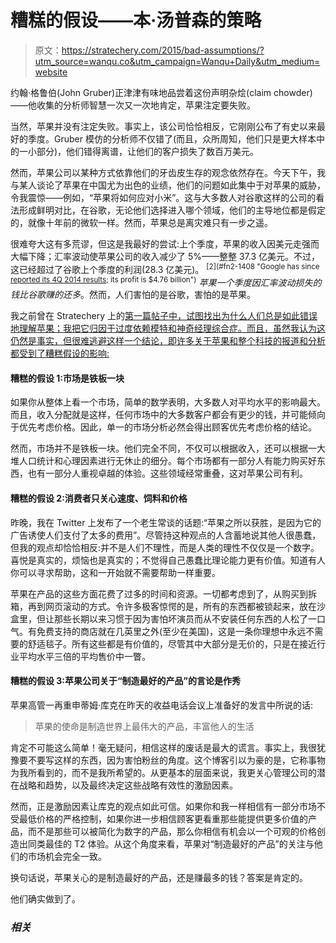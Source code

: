 # 糟糕的假设——本·汤普森的策略

> 原文：<https://stratechery.com/2015/bad-assumptions/?utm_source=wanqu.co&utm_campaign=Wanqu+Daily&utm_medium=website>

约翰·格鲁伯(John Gruber)正津津有味地品尝着这份声明杂烩(claim chowder)——他收集的分析师智慧一次又一次地肯定，苹果注定要失败。

当然，苹果并没有注定失败。事实上，该公司恰恰相反，它刚刚公布了有史以来最好的季度。Gruber 模仿的分析师不仅错了(而且，众所周知，他们只是更大样本中的一小部分)，他们错得离谱，让他们的客户损失了数百万美元。

然而，苹果公司以某种方式依靠他们的牙齿皮生存的观念依然存在。今天下午，我与某人谈论了苹果在中国尤为出色的业绩，他们的问题如此集中于对苹果的威胁，令我震惊——例如，“苹果将如何应对小米”。这与大多数人对谷歌这样的公司的看法形成鲜明对比，在谷歌，无论他们选择进入哪个领域，他们的主导地位都是假定的，就像十年前的微软一样。然而，苹果总是离灾难只有一步之遥。

很难夸大这有多荒谬，但这是我最好的尝试:上个季度，苹果的收入因美元走强而大幅下降；汇率波动使苹果公司的收入减少了 5%——整整 37.3 亿美元。不过，这已经超过了谷歌上个季度的利润(28.3 亿美元)。 <sup id="rf2-1408">[2](#fn2-1408 "Google has since <a href="http://investor.google.com/earnings/2014/Q4_google_earnings.html">reported its 4Q 2014 results</a>; its profit is $4.76 billion")</sup> *苹果一个季度因汇率波动损失的钱比谷歌赚的还多*。然而，人们害怕的是谷歌，害怕的是苹果。

我之前曾在 Stratechery 上的[第一篇帖子中，试图找出为什么人们总是如此错误地理解苹果；我把它归因于过度依赖模特和神奇经理综合症。而且，虽然我认为这仍然是事实，但很难逃避这样一个结论，即许多关于苹果和整个科技的报道和分析都受到了糟糕假设的影响:](http://stratechery.com/2013/apple-the-black-swan/)

#### 糟糕的假设 1:市场是铁板一块

如果你从整体上看一个市场，简单的数学表明，大多数人对平均水平的影响最大。而且，收入分配就是这样，任何市场中的大多数客户都会有更少的钱，并可能倾向于优先考虑价格。因此，单一的市场分析必然会得出顾客优先考虑价格的结论。

然而，市场并不是铁板一块。他们完全不同，不仅可以根据收入，还可以根据一大堆人口统计和心理因素进行无休止的细分。每个市场都有一部分人有能力购买好东西，也有一部分人重视卓越的体验。这些领域经常重叠，这对苹果公司有利。

#### 糟糕的假设 2:消费者只关心速度、饲料和价格

昨晚，我在 Twitter 上发布了一个老生常谈的话题:“苹果之所以获胜，是因为它的广告诱使人们支付了太多的费用”。尽管持这种观点的人含蓄地说其他人很愚蠢，但我的观点却恰恰相反:并不是人们不理性，而是人类的理性不仅仅是一个数字。喜悦是真实的，烦恼也是真实的；不觉得自己愚蠢比理论能力更有价值。知道有人你可以寻求帮助，这和一开始就不需要帮助一样重要。

苹果在产品的这些方面花费了过多的时间和资源。一切都考虑到了，从购买到拆箱，再到网页滚动的方式。令许多极客惊愕的是，所有的东西都被锁起来，放在沙盒里，但让那些长期以来习惯于因为害怕坏演员而从不安装任何东西的人松了一口气。有免费支持的商店就在几英里之外(至少在美国)，这是一条你理想中永远不需要的舒适毯子。所有这些都是有价值的，尽管其中大部分是无价的，只是在接近行业平均水平三倍的平均售价中一瞥。

#### 糟糕的假设 3:苹果公司关于“制造最好的产品”的言论是作秀

苹果高管一再重申蒂姆·库克在昨天的收益电话会议上准备好的发言中所说的话:

> 苹果的使命是制造世界上最伟大的产品，丰富他人的生活

肯定不可能这么简单！毫无疑问，相信这样的废话是最大的谎言。事实上，我很犹豫要不要写这样的东西，因为害怕粉丝的角度。这个博客引以为豪的是，它称事物为我所看到的，而不是我所希望的。从更基本的层面来说，我更关心管理公司的潜在战略和趋势，以及最终决定这些战略有效性的激励因素。

然而，正是激励因素让库克的观点如此可信。如果你和我一样相信有一部分市场不受最低价格的严格控制，如果你进一步相信顾客更看重那些能提供更多价值的产品，而不是那些可以被简化为数字的产品，那么你相信有机会以一个可观的价格创造出同类最佳的 T2 体验。从这个角度来看，苹果对“制造最好的产品”的关注与他们的市场机会完全一致。

换句话说，苹果关心的是制造最好的产品，还是赚最多的钱？答案是肯定的。

他们确实做到了。

### *相关*